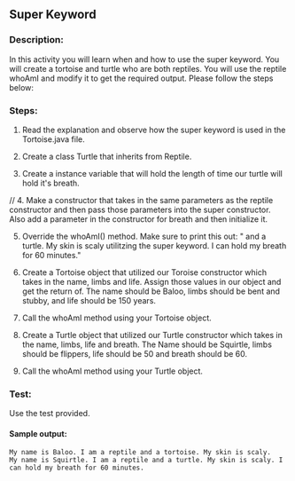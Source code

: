 ## Super Keyword
### Description:
In this activity you will learn when and how to use the super keyword. You will create a tortoise and turtle who are both reptiles. You will use the reptile whoAmI and modify it to get the required output.
Please follow the steps below:

### Steps:
1. Read the explanation and observe how the super keyword is used in the Tortoise.java file.


2. Create a class Turtle that inherits from Reptile. 


3. Create a instance variable that will hold the length of time our turtle will hold it's breath. 


// 4. Make a constructor that takes in the same parameters as the reptile constructor and then pass those parameters into the super constructor. Also add a parameter in the constructor for breath and then initialize it.


5. Override the whoAmI() method. Make sure to print this out: " and a turtle. My skin is scaly utilitzing the super keyword. I can hold my breath for 60 minutes."


6. Create a Tortoise object that utilized our Toroise constructor which takes in the name, limbs and life. Assign those values in our object and get the return of. The name should be Baloo, limbs should be bent and stubby, and life should be 150 years. 


7. Call the whoAmI method using your Tortoise object.


8. Create a Turtle object that utilized our Turtle constructor which takes in the name, limbs, life and breath. The Name should be Squirtle, limbs should be flippers, life should be 50 and breath should be 60.


9. Call the whoAmI method using your Turtle object.

### Test:
Use the test provided. 

#### Sample output:
```
My name is Baloo. I am a reptile and a tortoise. My skin is scaly.
My name is Squirtle. I am a reptile and a turtle. My skin is scaly. I can hold my breath for 60 minutes.
```